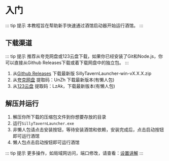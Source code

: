 # 入门
::: tip 提示
本教程旨在帮助新手快速通过酒馆启动器开始运行酒馆。
:::

## 下载渠道
::: tip 提示
推荐从夸克网盘或123云盘下载，如果你已经安装了Git和Node.js，你可以直接从Github Releases下载或着下载网盘中的独立包。
:::
1. 从[Github Releases](https://github.com/LingyeSoul/SillyTavernLauncher/releases) 下载最新版 SillyTavernLauncher-win-vX.X.X.zip
2. 从[夸克网盘](https://pan.quark.cn/s/efdad4e8e386) 提取码：UnZh 下载最新版本(有懒人包)
3. 从[123云盘](https://www.123684.com/s/bUY9-ipBlA?) 提取码：LzAk，下载最新版本(有懒人包)

## 解压并运行
1. 解压你所下载的压缩包文件到你想要存放的目录
2. 运行`SillyTavernLauncher.exe`
3. 非懒人包请点击安装按钮，等待安装酒馆和依赖，安装完成后，点击启动按钮即可运行酒馆
4. 懒人包点击启动按钮即可运行酒馆

::: tip 提示
更多操作，如局域网访问，端口修改，请查看：[设置讲解](/setting)
:::
